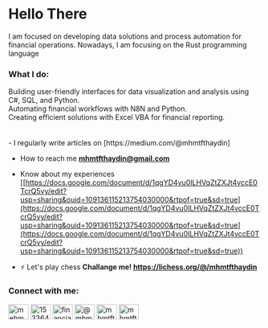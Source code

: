 <h1> Hello There </h1>

I am focused on developing data solutions and process automation for financial operations. Nowadays, I am focusing on the Rust programming language

<h3 align="left">What I do: </h3>
Building user-friendly interfaces for data visualization and analysis using C#, SQL, and Python.
<br>
Automating financial workflows with N8N and Python.
<br>
Creating efficient solutions with Excel VBA for financial reporting.
<br>
<br>
<br>
-  I regularly write articles on [https://medium.com/@mhmtfthaydin]

-  How to reach me **mhmtfthaydin@gmail.com**

-  Know about my experiences [[https://docs.google.com/document/d/1qgYD4vu0ILHVqZtZXJt4vccE0TcrQ5vy/edit?usp=sharing&ouid=109136115213754030000&rtpof=true&sd=true](https://docs.google.com/document/d/1qgYD4vu0ILHVqZtZXJt4vccE0TcrQ5vy/edit?usp=sharing&ouid=109136115213754030000&rtpof=true&sd=true](https://docs.google.com/document/d/1qgYD4vu0ILHVqZtZXJt4vccE0TcrQ5vy/edit?usp=sharing&ouid=109136115213754030000&rtpof=true&sd=true))

- ⚡ Let's play chess **Challange me! https://lichess.org/@/mhmtfthaydin**

<h3 align="left">Connect with me:</h3>
<p align="left">
<a href="https://linkedin.com/in/mehmetfatihaydinn" target="blank"><img align="center" src="https://raw.githubusercontent.com/rahuldkjain/github-profile-readme-generator/master/src/images/icons/Social/linked-in-alt.svg" alt="mehmetfatihaydinn" height="30" width="40" /></a>
<a href="https://stackoverflow.com/users/15336418" target="blank"><img align="center" src="https://raw.githubusercontent.com/rahuldkjain/github-profile-readme-generator/master/src/images/icons/Social/stack-overflow.svg" alt="15336418" height="30" width="40" /></a>
<a href="https://kaggle.com/financialpioneer" target="blank"><img align="center" src="https://raw.githubusercontent.com/rahuldkjain/github-profile-readme-generator/master/src/images/icons/Social/kaggle.svg" alt="financialpioneer" height="30" width="40" /></a>
<a href="https://medium.com/@mhmtfthaydin" target="blank"><img align="center" src="https://raw.githubusercontent.com/rahuldkjain/github-profile-readme-generator/master/src/images/icons/Social/medium.svg" alt="@mhmtfthaydin" height="30" width="40" /></a>
<a href="https://www.hackerrank.com/mhmtfthaydin" target="blank"><img align="center" src="https://raw.githubusercontent.com/rahuldkjain/github-profile-readme-generator/master/src/images/icons/Social/hackerrank.svg" alt="mhmtfthaydin" height="30" width="40" /></a>
<a href="https://www.leetcode.com/mhmtfthaydin" target="blank"><img align="center" src="https://raw.githubusercontent.com/rahuldkjain/github-profile-readme-generator/master/src/images/icons/Social/leet-code.svg" alt="mhmtfthaydin" height="30" width="40" /></a>
</p>
